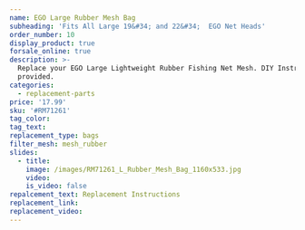 ```yaml
---
name: EGO Large Rubber Mesh Bag
subheading: 'Fits All Large 19&#34; and 22&#34;  EGO Net Heads'
order_number: 10
display_product: true
forsale_online: true
description: >-
  Replace your EGO Large Lightweight Rubber Fishing Net Mesh. DIY Instructions
  provided.
categories:
  - replacement-parts
price: '17.99'
sku: '#RM71261'
tag_color:
tag_text:
replacement_type: bags
filter_mesh: mesh_rubber
slides:
  - title:
    image: /images/RM71261_L_Rubber_Mesh_Bag_1160x533.jpg
    video:
    is_video: false
repalcement_text: Replacement Instructions
replacement_link:
replacement_video:
---
```

